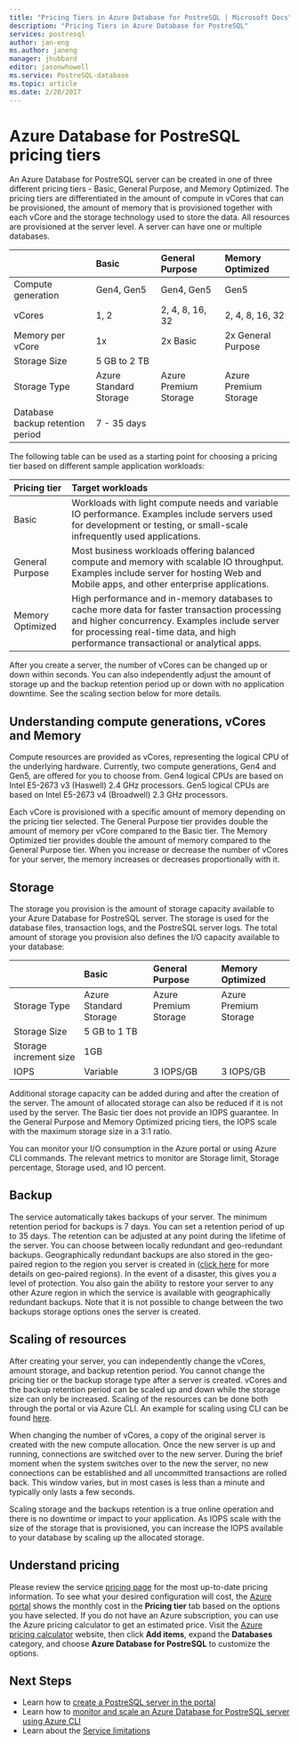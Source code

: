 ```yaml
---
title: "Pricing Tiers in Azure Database for PostreSQL | Microsoft Docs"
description: "Pricing Tiers in Azure Database for PostreSQL"
services: postresql
author: jan-eng
ms.author: janeng
manager: jhubbard
editor: jasonwhowell
ms.service: PostreSQL-database
ms.topic: article
ms.date: 2/20/2017
---
```


# Azure Database for PostreSQL pricing tiers

An Azure Database for PostreSQL server can be created in one of three different pricing tiers - Basic, General Purpose, and Memory Optimized. The pricing tiers are differentiated in the amount of compute in vCores that can be provisioned, the amount of memory that is provisioned together with each vCore and the storage technology used to store the data. All resources are provisioned at the server level. A server can have one or multiple databases.

|    | **Basic** | **General Purpose** | **Memory Optimized** |
| :- | :-------- | :------------------ |:-------------------- |
| Compute generation | Gen4, Gen5 | Gen4, Gen5 | Gen5 |
| vCores | 1, 2 | 2, 4, 8, 16, 32 |2, 4, 8, 16, 32 |
| Memory per vCore | 1x | 2x Basic | 2x General Purpose |
| Storage Size | 5 GB to 2 TB |
| Storage Type | Azure Standard Storage | Azure Premium Storage | Azure Premium Storage |
| Database backup retention period | 7 - 35 days |

The following table can be used as a starting point for choosing a pricing tier based on different sample application workloads:

| Pricing tier | Target workloads |
| :----------- | :----------------|
| Basic | Workloads with light compute needs and variable IO performance. Examples include servers used for development or testing, or small-scale infrequently used applications. |
| General Purpose | Most business workloads offering balanced compute and memory with scalable IO throughput.  Examples include server for hosting Web and Mobile apps, and other enterprise applications.|
| Memory Optimized | High performance and in-memory databases to cache more data for faster transaction processing and higher concurrency. Examples include server for processing real-time data, and high performance transactional or analytical apps.|

After you create a server, the number of vCores can be changed up or down within seconds. You can also independently adjust the amount of storage up and the backup retention period up or down with no application downtime. See the scaling section below for more details.

## Understanding compute generations, vCores and Memory

Compute resources are provided as vCores, representing the logical CPU of the underlying hardware. Currently, two compute generations, Gen4 and Gen5, are offered for you to choose from. Gen4 logical CPUs are based on Intel E5-2673 v3 (Haswell) 2.4 GHz processors. Gen5 logical CPUs are based on Intel E5-2673 v4 (Broadwell) 2.3 GHz processors.

Each vCore is provisioned with a specific amount of memory depending on the pricing tier selected. The General Purpose tier provides double the amount of memory per vCore compared to the Basic tier. The Memory Optimized tier provides double the amount of memory compared to the General Purpose tier. When you increase or decrease the number of vCores for your server, the memory increases or decreases proportionally with it.

## Storage

The storage you provision is the amount of storage capacity available to your Azure Database for PostreSQL server. The storage is used for the database files, transaction logs, and the PostreSQL server logs. The total amount of storage you provision also defines the I/O capacity available to your database:

|    | **Basic** | **General Purpose** | **Memory Optimized** |
| :- | :-------- | :------------------ |:-------------------- |
| Storage Type | Azure Standard Storage | Azure Premium Storage | Azure Premium Storage |
| Storage Size | 5 GB to 1 TB |
| Storage increment size | 1GB |
| IOPS | Variable | 3 IOPS/GB | 3 IOPS/GB |

Additional storage capacity can be added during and after the creation of the server. The amount of allocated storage can also be reduced if it is not used by the server. The Basic tier does not provide an IOPS guarantee. In the General Purpose and Memory Optimized pricing tiers, the IOPS scale with the maximum storage size in a 3:1 ratio.

You can monitor your I/O consumption in the Azure portal or using Azure CLI commands. The relevant metrics to monitor are Storage limit, Storage percentage, Storage used, and IO percent.

## Backup

The service automatically takes backups of your server. The minimum retention period for backups is 7 days. You can set a retention period of up to 35 days. The retention can be adjusted at any point during the lifetime of the server. You can choose between locally redundant and geo-redundant backups. Geographically redundant backups are also stored in the geo-paired region to the region you server is created in ([click here](https://docs.microsoft.com/azure/best-practices-availability-paired-regions) for more details on geo-paired regions). In the event of a disaster, this gives you a level of protection. You also gain the ability to restore your server to any other Azure region in which the service is available with geographically redundant backups. Note that it is not possible to change between the two backups storage options ones the server is created.

## Scaling of resources

After creating your server, you can independently change the vCores, amount storage, and backup retention period. You cannot change the pricing tier or the backup storage type after a server is created. vCores and the backup retention period can be scaled up and down while the storage size can only be increased. Scaling of the resources can be done both through the portal or via Azure CLI. An example for scaling using CLI can be found [here](scripts/sample-scale-server.md).

When changing the number of vCores, a copy of the original server is created with the new compute allocation. Once the new server is up and running, connections are switched over to the new server. During the brief moment when the system switches over to the new the server, no new connections can be established and all uncommitted transactions are rolled back. This window varies, but in most cases is less than a minute and typically only lasts a few seconds.

Scaling storage and the backups retention is a true online operation and there is no downtime or impact to your application. As IOPS scale with the size of the storage that is provisioned, you can increase the IOPS available to your database by scaling up the allocated storage.

## Understand pricing

Please review the service [pricing page](https://azure.microsoft.com/pricing/details/PostreSQL/) for the most up-to-date pricing information. To see what your desired configuration will cost, the [Azure portal](https://portal.azure.com/#create/Microsoft.PostreSQLServer) shows the monthly cost in the **Pricing tier** tab based on the options you have selected. If you do not have an Azure subscription, you can use the Azure pricing calculator to get an estimated price. Visit the [Azure pricing calculator](https://azure.microsoft.com/pricing/calculator/) website, then click **Add items**, expand the **Databases** category, and choose **Azure Database for PostreSQL** to customize the options.

## Next Steps

- Learn how to [create a PostreSQL server in the portal](howto-create-manage-server-portal.md)
- Learn how to [monitor and scale an Azure Database for PostreSQL server using Azure CLI](scripts/sample-scale-server.md)
- Learn about the [Service limitations](concepts-limits.md)
